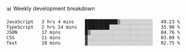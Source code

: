 📊 Weekly development breakdown
<!--START_SECTION:waka-->
```text
JavaScript   3 hrs 4 mins    ████████████▒░░░░░░░░░░░░   49.23 % 
TypeScript   2 hrs 14 mins   █████████░░░░░░░░░░░░░░░░   35.90 % 
JSON         17 mins         █▒░░░░░░░░░░░░░░░░░░░░░░░   04.76 % 
CSS          11 mins         ▓░░░░░░░░░░░░░░░░░░░░░░░░   03.09 % 
Text         10 mins         ▓░░░░░░░░░░░░░░░░░░░░░░░░   02.75 % 
```
<!--END_SECTION:waka-->

